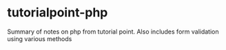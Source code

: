 # tutorialpoint-php

Summary of notes on php from tutorial point.
Also includes form validation using various methods
